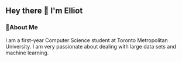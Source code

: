 ## Hey there 👋 I'm Elliot

### 💫About Me
I am a first-year Computer Science student at Toronto Metropolitan University. I am very passionate about dealing with large data sets and machine learning.
 
